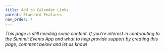 ```yaml
---
title: Add to Calendar Links
parent: Standard Features
nav_order: 7
---
```


*This page is still needing some content. If you're interest in contributing to the Summit Events App and what to help provide support by creating this page, comment below and let us know!*
